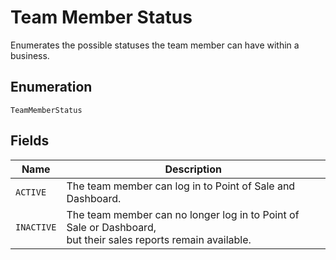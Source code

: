 
# Team Member Status

Enumerates the possible statuses the team member can have within a business.

## Enumeration

`TeamMemberStatus`

## Fields

| Name | Description |
|  --- | --- |
| `ACTIVE` | The team member can log in to Point of Sale and Dashboard. |
| `INACTIVE` | The team member can no longer log in to Point of Sale or Dashboard,<br>but their sales reports remain available. |

